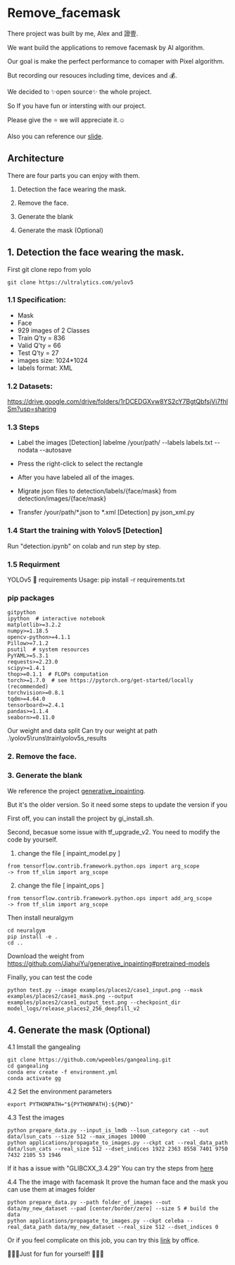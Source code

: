 # Remove_facemask

There project was built by me, Alex and 證壹. 

We want build the applications to remove facemask by AI algorithm. 

Our goal is make the perfect performance to comaper with Pixel algorithm.

But recording our resouces including time, devices and :moneybag:.

We decided to :sparkles:open source:sparkles: the whole project.

So If you have fun or intersting with our project. 

Please give the :star: we will appreciate it.:relaxed:

Also you can reference our [slide](https://docs.google.com/presentation/d/181eFUYPN-8y2xmDHlhNQoEO019DoeQBaOG5oyBcysgQ/edit?usp=sharing).

## Architecture

There are four parts you can enjoy with them.

1. Detection the face wearing the mask.

2. Remove the face.

3. Generate the blank

4. Generate the mask (Optional)

## 1. Detection the face wearing the mask.

First git clone repo from yolo

```
git clone https://ultralytics.com/yolov5
```

### 1.1 Specification:
- Mask
- Face
- 929 images of 2 Classes
- Train Q’ty = 836
- Valid Q’ty = 66
- Test Q’ty = 27
- images size: 1024*1024 
- labels format: XML 

### 1.2 Datasets:
https://drive.google.com/drive/folders/1rDCEDGXvw8YS2cY7BgtQbfsjVi7fhlSm?usp=sharing


### 1.3 Steps

- Label the images [Detection]
labelme /your/path/ --labels labels.txt --nodata --autosave
- Press the right-click to select the rectangle
- After you have labeled all of the images. 
- Migrate json files to detection/labels/{face/mask} from detection/images/{face/mask}

- Transfer /your/path/*.json to *.xml [Detection]
py json_xml.py

### 1.4 Start the training with Yolov5 [Detection]

Run "detection.ipynb" on colab and run step by step.

### 1.5 Requirment

YOLOv5 🚀 requirements Usage: pip install -r requirements.txt

### pip packages 
```
gitpython
ipython  # interactive notebook
matplotlib>=3.2.2
numpy>=1.18.5
opencv-python>=4.1.1
Pillow>=7.1.2
psutil  # system resources
PyYAML>=5.3.1
requests>=2.23.0
scipy>=1.4.1
thop>=0.1.1  # FLOPs computation
torch>=1.7.0  # see https://pytorch.org/get-started/locally (recommended)
torchvision>=0.8.1
tqdm>=4.64.0
tensorboard>=2.4.1
pandas>=1.1.4
seaborn>=0.11.0
```


Our weight and data split
Can try our weight at path .\yolov5\runs\train\yolov5s_results



### 2. Remove the face.

### 3. Generate the blank

We reference the project [generative_inpainting](https://github.com/JiahuiYu/generative_inpainting). 

But it's the older version. So it need some steps to update the version if you 

First off, you can install the project by gi_install.sh.

Second, becasue some issue with tf_upgrade_v2. You need to modify the code by yourself.

1. change the file [ inpaint_model.py ]
```
from tensorflow.contrib.framework.python.ops import arg_scope
-> from tf_slim import arg_scope
```
2. change the file [ inpaint_ops ]
```
from tensorflow.contrib.framework.python.ops import add_arg_scope
-> from tf_slim import arg_scope
```

Then install neuralgym
```
cd neuralgym
pip install -e .
cd ..
```
Download the weight from https://github.com/JiahuiYu/generative_inpainting#pretrained-models

Finally, you can test the code
```
python test.py --image examples/places2/case1_input.png --mask examples/places2/case1_mask.png --output examples/places2/case1_output_test.png --checkpoint_dir model_logs/release_places2_256_deepfill_v2
```
## 4. Generate the mask (Optional)

4.1 Imstall the gangealing
```
git clone https://github.com/wpeebles/gangealing.git
cd gangealing
conda env create -f environment.yml
conda activate gg
```

4.2 Set the environment parameters
```
export PYTHONPATH="${PYTHONPATH}:${PWD}"
```
4.3 Test the images
```
python prepare_data.py --input_is_lmdb --lsun_category cat --out data/lsun_cats --size 512 --max_images 10000
python applications/propagate_to_images.py --ckpt cat --real_data_path data/lsun_cats --real_size 512 --dset_indices 1922 2363 8558 7401 9750 7432 2105 53 1946
```
If it has a issue with "GLIBCXX_3.4.29" You can try the steps from [here](https://stackoverflow.com/questions/65349875/where-can-i-find-glibcxx-3-4-29)

4.4 The the image with facemask
It prove the human face and the mask you can use them at images folder
```
python prepare_data.py --path folder_of_images --out data/my_new_dataset --pad [center/border/zero] --size S # build the data
python applications/propagate_to_images.py --ckpt celeba --real_data_path data/my_new_dataset --real_size 512 --dset_indices 0
```
Or if you feel complicate on this job, you can try this [link](https://colab.research.google.com/drive/1JkUjhTjR8MyLxwarJjqnh836BICfocTu?usp=sharing) by office.

:raised_hands::fireworks::rocket:Just for fun for yourself! :raised_hands::fireworks::rocket: